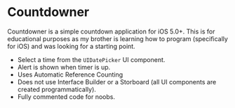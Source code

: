 Countdowner
==

Countdowner is a simple countdown application for iOS 5.0+.  This is for educational purposes as my brother is learning how to program (specifically for iOS) and was looking for a starting point.

  - Select a time from the `UIDatePicker` UI component.
  - Alert is shown when timer is up.
  - Uses Automatic Reference Counting
  - Does not use Interface Builder or a Storboard (all UI components are created programmatically).
  - Fully commented code for noobs.